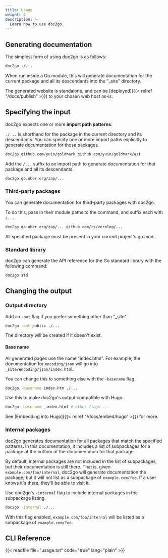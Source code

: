 ```yaml
---
title: Usage
weight: 4
description: >-
  Learn how to use doc2go.
---
```


## Generating documentation

The simplest form of using doc2go is as follows:

```bash
doc2go ./...
```

When run inside a Go module,
this will generate documentation for the current package
and all its descendants
into the "_site" directory.

The generated website is standalone,
and can be [deployed]({{< relref "/docs/publish" >}})
to your chosen web host as-is.

## Specifying the input

doc2go expects one or more **import path patterns**.

`./...` is shorthand for the package in the current directory
and its descendants.
You can specify one or more import paths explicitly to generate
documentation for those packages.

```bash
doc2go github.com/yuin/goldmark github.com/yuin/goldmark/ast
```

Add the `/...` suffix to an import path to generate documentation
for that package and all its descendants.

```bash
doc2go go.uber.org/zap/...
```

### Third-party packages

You can generate documentation for third-party packages with doc2go.

To do this, pass in their module paths to the command,
and suffix each with `/...`.

```bash
doc2go go.uber.org/zap/... github.com/rs/zerolog/...
```

All specified package must be present in your current project's go.mod.

### Standard library

doc2go can generate the API reference for the Go standard library
with the following command:

```bash
doc2go std
```

## Changing the output

### Output directory

Add an `-out` flag if you prefer something other than "_site".

```bash
doc2go -out public ./...
```

The directory will be created if it doesn't exist.

#### Base name

All generated pages use the name "index.html".
For example, the documentation for `encoding/json`
will go into `_site/encoding/json/index.html`.

You can change this to something else with the `-basename` flag.

```bash
doc2go -basename index.htm ./...
```

Use this to make doc2go's output compatible with Hugo.

```bash
doc2go -basename _index.html # other flags ...
```

See [Embedding into Hugo]({{< relref "/docs/embed/hugo" >}}) for more.


### Internal packages

doc2go generates documentation for all packages
that match the specified patterns.
In this documentation, it includes a list of subpackages for a package
at the bottom of the documentation for that package.

By default, internal packages are not included in the list of subpackages,
but their documentation is still there.
That is, given `example.com/foo/internal`,
doc2go will generate documentation the package,
but it will not list as a subpackage of `example.com/foo`.
If a user knows it's there, they'll be able to visit it.

Use doc2go's `-internal` flag to include internal packages
in the subpackage listing.

```bash
doc2go -internal ./...
```

With this flag enabled, `example.com/foo/internal` will be listed
as a subpackage of `example.com/foo`.

## CLI Reference

{{< readfile file="usage.txt" code="true" lang="plain" >}}
